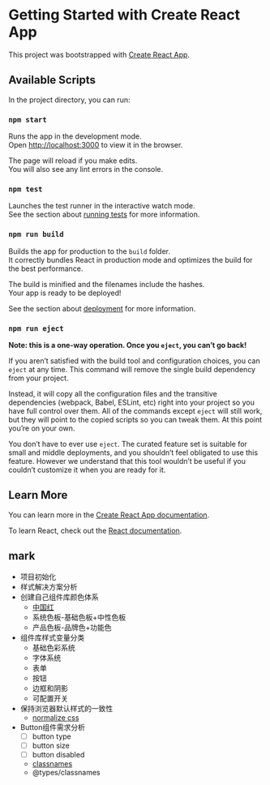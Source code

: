 # Getting Started with Create React App

This project was bootstrapped with [Create React App](https://github.com/facebook/create-react-app).

## Available Scripts

In the project directory, you can run:

### `npm start`

Runs the app in the development mode.\
Open [http://localhost:3000](http://localhost:3000) to view it in the browser.

The page will reload if you make edits.\
You will also see any lint errors in the console.

### `npm test`

Launches the test runner in the interactive watch mode.\
See the section about [running tests](https://facebook.github.io/create-react-app/docs/running-tests) for more information.

### `npm run build`

Builds the app for production to the `build` folder.\
It correctly bundles React in production mode and optimizes the build for the best performance.

The build is minified and the filenames include the hashes.\
Your app is ready to be deployed!

See the section about [deployment](https://facebook.github.io/create-react-app/docs/deployment) for more information.

### `npm run eject`

**Note: this is a one-way operation. Once you `eject`, you can’t go back!**

If you aren’t satisfied with the build tool and configuration choices, you can `eject` at any time. This command will remove the single build dependency from your project.

Instead, it will copy all the configuration files and the transitive dependencies (webpack, Babel, ESLint, etc) right into your project so you have full control over them. All of the commands except `eject` will still work, but they will point to the copied scripts so you can tweak them. At this point you’re on your own.

You don’t have to ever use `eject`. The curated feature set is suitable for small and middle deployments, and you shouldn’t feel obligated to use this feature. However we understand that this tool wouldn’t be useful if you couldn’t customize it when you are ready for it.

## Learn More

You can learn more in the [Create React App documentation](https://facebook.github.io/create-react-app/docs/getting-started).

To learn React, check out the [React documentation](https://reactjs.org/).

## mark

- 项目初始化
- 样式解决方案分析
- 创建自己组件库颜色体系
  - [中国红](http://zhongguose.com/)
  - 系统色板-基础色板+中性色板
  - 产品色板-品牌色+功能色
- 组件库样式变量分类
  - 基础色彩系统
  - 字体系统
  - 表单
  - 按钮
  - 边框和阴影
  - 可配置开关
- 保持浏览器默认样式的一致性
  - [normalize css](https://github.com/necolas/normalize.css)
- Button组件需求分析
  - [ ] button type
  - [ ] button size
  - [ ] button disabled
  - [classnames](https://www.npmjs.com/package/classnames)
  - @types/classnames
  